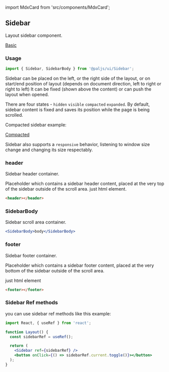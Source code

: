 import MdxCard from 'src/components/MdxCard';

<MdxCard>

## Sidebar

Layout sidebar component.

[Basic](demo://Basic.tsx)

### Usage

```js
import { Sidebar, SidebarBody } from '@paljs/ui/Sidebar';
```

Sidebar can be placed on the left, or the right side of the layout, or on start/end position of layout (depends on document direction, left to right or right to left) It can be fixed (shown above the content) or can push the layout when opened.

There are four states - `hidden` `visible` `compacted` `expanded`. By default, sidebar content is fixed and saves its position while the page is being scrolled.

Compacted sidebar example:

[Compacted](demo://Compacted.tsx)

Sidebar also supports a `responsive` behavior, listening to window size change and changing its size respectably.

### header

Sidebar header container.

Placeholder which contains a sidebar header content, placed at the very top of the sidebar outside of the scroll area.
just html element.

```html
<header></header>
```

### SidebarBody

Sidebar scroll area container.

```jsx
<SidebarBody>body</SidebarBody>
```

### footer

Sidebar footer container.

Placeholder which contains a sidebar footer content, placed at the very bottom of the sidebar outside of the scroll area.

just html element

```html
<footer></footer>
```

### Sidebar Ref methods

you can use sidebar ref methods like this example:

```jsx
import React, { useRef } from 'react';

function Layout() {
  const sidebarRef = useRef();

  return (
    <Sidebar ref={sidebarRef} />
    <button onClick={() => sidebarRef.current.toggle()}></button>
  );
}
```

</MdxCard>
